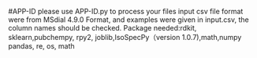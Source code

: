 #APP-ID
please use APP-ID.py to process your files
input csv file format were from MSdial 4.9.0 Format, and examples were given in input.csv, the column names should  be checked.
Package needed:rdkit, sklearn,pubchempy, rpy2, joblib,IsoSpecPy（version 1.0.7),math,numpy pandas, re, os, math



